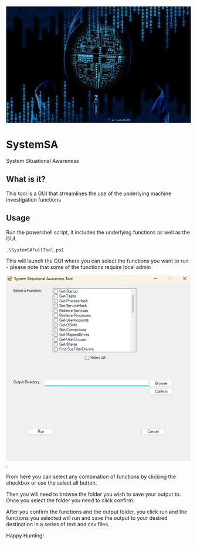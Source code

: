 ![logo](SituationalAwareness.png)

# SystemSA
System Situational Awareness

##  What is it?

This tool is a GUI that streamlines the use of the underlying machine investigation functions

## Usage

Run the powershell script, it includes the underlying functions as well as the GUI.

```
.\SystemSAFullTool.ps1
```

This will launch the GUI where you can select the functions you want to run - please note that some of the functions require local admin

![screenshot](GUIScreenshot.png).

From here you can select any combination of functions by clicking the checkbox or use the select all button.

Then you will need to browse the folder you wish to save your output to. Once you select the folder you need to click confirm.

After you confirm the functions and the output folder, you click run and the functions you selected will run and save the output to your desired destination in a series of text and csv files.

Happy Hunting!
